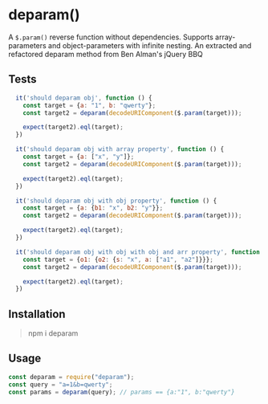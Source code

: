 # deparam()

A `$.param()` reverse function without dependencies. Supports array-parameters and object-parameters with infinite nesting.
An extracted and refactored deparam method from Ben Alman's jQuery BBQ

## Tests

```js
  it('should deparam obj', function () {
    const target = {a: "1", b: "qwerty"};
    const target2 = deparam(decodeURIComponent($.param(target)));

    expect(target2).eql(target);
  })

  it('should deparam obj with array property', function () {
    const target = {a: ["x", "y"]};
    const target2 = deparam(decodeURIComponent($.param(target)));

    expect(target2).eql(target);
  })

  it('should deparam obj with obj property', function () {
    const target = {a: {b1: "x", b2: "y"}};
    const target2 = deparam(decodeURIComponent($.param(target)));

    expect(target2).eql(target);
  })

  it('should deparam obj with obj with obj and arr property', function () {
    const target = {o1: {o2: {s: "x", a: ["a1", "a2"]}}};
    const target2 = deparam(decodeURIComponent($.param(target)));

    expect(target2).eql(target);
  })
```

## Installation

> npm i deparam

## Usage

```js
const deparam = require("deparam");
const query = "a=1&b=qwerty";
const params = deparam(query); // params == {a:"1", b:"qwerty"}
```
